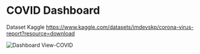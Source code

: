 # COVID Dashboard 

Dataset Kaggle https://www.kaggle.com/datasets/imdevskp/corona-virus-report?resource=download

![Dashboard View-COVID](https://user-images.githubusercontent.com/59384158/169316608-fd52dccf-7138-42b8-b01b-1d5bd6707592.png)
